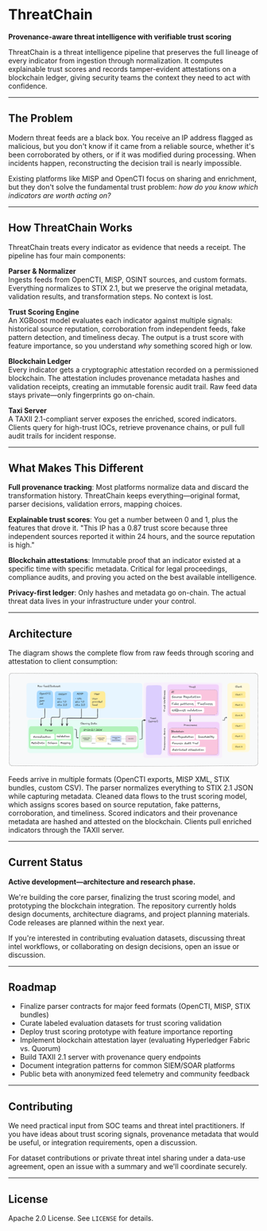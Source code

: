 # ThreatChain

**Provenance-aware threat intelligence with verifiable trust scoring**

ThreatChain is a threat intelligence pipeline that preserves the full lineage of every indicator from ingestion through normalization. It computes explainable trust scores and records tamper-evident attestations on a blockchain ledger, giving security teams the context they need to act with confidence.

---

## The Problem

Modern threat feeds are a black box. You receive an IP address flagged as malicious, but you don't know if it came from a reliable source, whether it's been corroborated by others, or if it was modified during processing. When incidents happen, reconstructing the decision trail is nearly impossible.

Existing platforms like MISP and OpenCTI focus on sharing and enrichment, but they don't solve the fundamental trust problem: *how do you know which indicators are worth acting on?*

---

## How ThreatChain Works

ThreatChain treats every indicator as evidence that needs a receipt. The pipeline has four main components:

**Parser & Normalizer**  
Ingests feeds from OpenCTI, MISP, OSINT sources, and custom formats. Everything normalizes to STIX 2.1, but we preserve the original metadata, validation results, and transformation steps. No context is lost.

**Trust Scoring Engine**  
An XGBoost model evaluates each indicator against multiple signals: historical source reputation, corroboration from independent feeds, fake pattern detection, and timeliness decay. The output is a trust score with feature importance, so you understand *why* something scored high or low.

**Blockchain Ledger**  
Every indicator gets a cryptographic attestation recorded on a permissioned blockchain. The attestation includes provenance metadata hashes and validation receipts, creating an immutable forensic audit trail. Raw feed data stays private—only fingerprints go on-chain.

**Taxi Server**  
A TAXII 2.1-compliant server exposes the enriched, scored indicators. Clients query for high-trust IOCs, retrieve provenance chains, or pull full audit trails for incident response.

---

## What Makes This Different

**Full provenance tracking**: Most platforms normalize data and discard the transformation history. ThreatChain keeps everything—original format, parser decisions, validation errors, mapping choices.

**Explainable trust scores**: You get a number between 0 and 1, plus the features that drove it. "This IP has a 0.87 trust score because three independent sources reported it within 24 hours, and the source reputation is high."

**Blockchain attestations**: Immutable proof that an indicator existed at a specific time with specific metadata. Critical for legal proceedings, compliance audits, and proving you acted on the best available intelligence.

**Privacy-first ledger**: Only hashes and metadata go on-chain. The actual threat data lives in your infrastructure under your control.

---

## Architecture

The diagram shows the complete flow from raw feeds through scoring and attestation to client consumption:

![ThreatChain architecture](docs/diagrams/final_design-x2.png)

Feeds arrive in multiple formats (OpenCTI exports, MISP XML, STIX bundles, custom CSV). The parser normalizes everything to STIX 2.1 JSON while capturing metadata. Cleaned data flows to the trust scoring model, which assigns scores based on source reputation, fake patterns, corroboration, and timeliness. Scored indicators and their provenance metadata are hashed and attested on the blockchain. Clients pull enriched indicators through the TAXII server.

---

## Current Status

**Active development—architecture and research phase.**  

We're building the core parser, finalizing the trust scoring model, and prototyping the blockchain integration. The repository currently holds design documents, architecture diagrams, and project planning materials. Code releases are planned within the next year.

If you're interested in contributing evaluation datasets, discussing threat intel workflows, or collaborating on design decisions, open an issue or discussion.

---

## Roadmap

- Finalize parser contracts for major feed formats (OpenCTI, MISP, STIX bundles)
- Curate labeled evaluation datasets for trust scoring validation
- Deploy trust scoring prototype with feature importance reporting
- Implement blockchain attestation layer (evaluating Hyperledger Fabric vs. Quorum)
- Build TAXII 2.1 server with provenance query endpoints
- Document integration patterns for common SIEM/SOAR platforms
- Public beta with anonymized feed telemetry and community feedback

---

## Contributing

We need practical input from SOC teams and threat intel practitioners. If you have ideas about trust scoring signals, provenance metadata that would be useful, or integration requirements, open a discussion.

For dataset contributions or private threat intel sharing under a data-use agreement, open an issue with a summary and we'll coordinate securely.

---

## License

Apache 2.0 License. See `LICENSE` for details.
